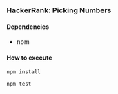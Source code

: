 ### HackerRank: Picking Numbers


#### Dependencies
*  npm

#### How to execute

`npm install`

`npm test`
